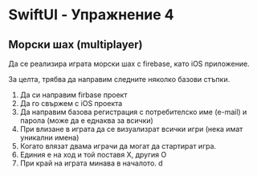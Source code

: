 # SwiftUI - Упражнение 4

## Морски шах (multiplayer)

Да се реализира играта морски шах с firebase, като iOS приложение.

За целта, трябва да направим следните няколко базови стъпки.

1. Да си направим firbase проект
1. Да го свържем с iOS проекта
1. Да направим базова регистрация с потребителско име (e-mail) и парола (може да е еднаква за всички)
1. При влизане в играта да се визуализрат всички игри (нека имат уникални имена)
1. Когато влязат двама играчи да могат да стартират игра.
1. Единия е на ход и той поставя Х, другия О
1. При край на играта минава в началото. d